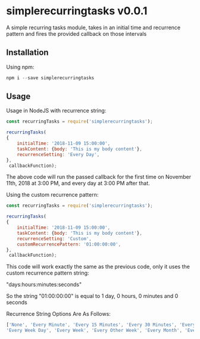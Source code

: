 # simplerecurringtasks v0.0.1
A simple recurring tasks module, takes in an initial time and recurrence pattern and fires the provided callback on those intervals

## Installation
Using npm:
```javascript
npm i --save simplerecurringtasks
```
## Usage
Usage in NodeJS with recurrence string:
```javascript
const recurringTasks = require('simplerecurringtasks');

recurringTasks(
{
	initialTime: '2018-11-09 15:00:00',
	taskContent: {body: 'This is my body content'},
	recurrenceSetting: 'Every Day',
},
 callbackFunction);
```
The above code will run the passed callback for the first time on November 11th, 2018 at 3:00 PM, and every day at 3:00 PM after that.

Using the custom recurrence pattern:
```javascript
const recurringTasks = require('simplerecurringtasks');

recurringTasks(
{
	initialTime: '2018-11-09 15:00:00',
	taskContent: {body: 'This is my body content'},
	recurrenceSetting: 'Custom',
	customRecurrencePattern: '01:00:00:00',
},
 callbackFunction);
```
This code will work exactly the same as the previous code, only it uses the custom recurrence pattern string:

 "days:hours:minutes:seconds"

So the string "01:00:00:00" is equal to 1 day, 0 hours, 0 minutes and 0 seconds

Recurrence String Options Are As Follows:
```javascript
['None', 'Every Minute', 'Every 15 Minutes', 'Every 30 Minutes', 'Every Hour', 'Every Day',
'Every Week Day', 'Every Week', 'Every Other Week', 'Every Month', 'Every Year']
```

